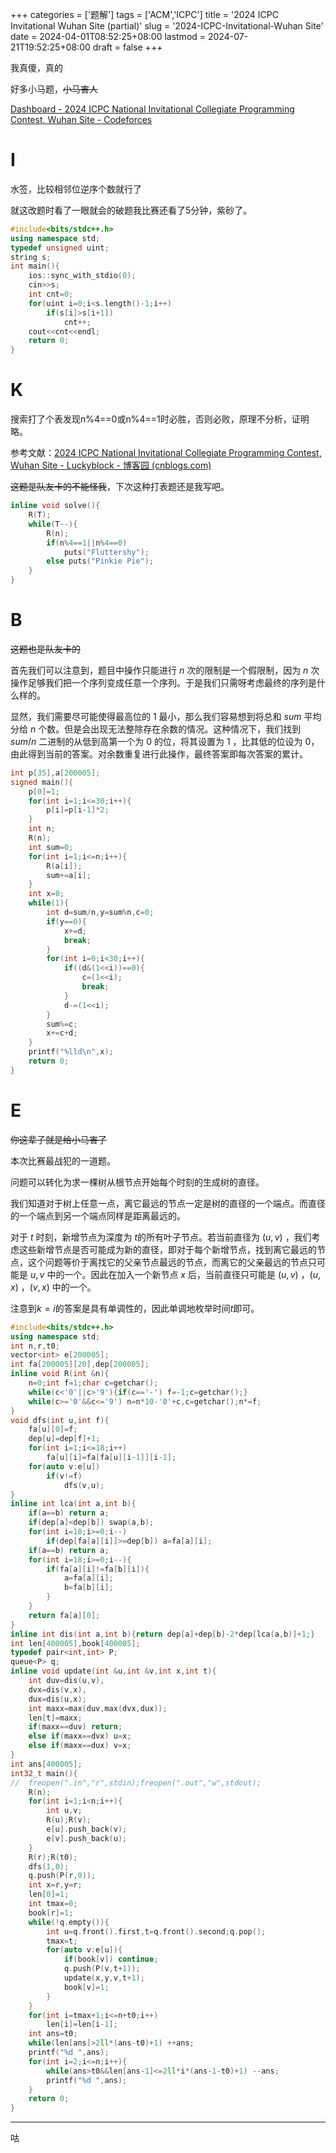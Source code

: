﻿+++
categories = ['题解']
tags = ['ACM','ICPC']
title = '2024 ICPC Invitational Wuhan Site (partial)'
slug = '2024-ICPC-Invitational-Wuhan Site'
date = 2024-04-01T08:52:25+08:00
lastmod = 2024-07-21T19:52:25+08:00
draft = false
+++

我真傻，真的

好多小马题，~~小马害人~~

[Dashboard - 2024 ICPC National Invitational Collegiate Programming Contest, Wuhan Site - Codeforces](https://codeforces.com/gym/105143)

# I

水签，比较相邻位逆序个数就行了

就这改题时看了一眼就会的破题我比赛还看了5分钟，紫砂了。

``` cpp
#include<bits/stdc++.h>
using namespace std;
typedef unsigned uint;
string s; 
int main(){
	ios::sync_with_stdio(0);
	cin>>s;
	int cnt=0;
	for(uint i=0;i<s.length()-1;i++)
		if(s[i]>s[i+1])
			cnt++;
	cout<<cnt<<endl;
	return 0;
}
```

# K

搜索打了个表发现n%4==0或n%4==1时必胜，否则必败，原理不分析，证明略。

参考文献：[2024 ICPC National Invitational Collegiate Programming Contest, Wuhan Site - Luckyblock - 博客园 (cnblogs.com)](https://www.cnblogs.com/luckyblock/p/18182238#k)

~~这题是队友卡的不能怪我~~，下次这种打表题还是我写吧。

``` cpp
inline void solve(){
	R(T);
	while(T--){
		R(n);
		if(n%4==1||n%4==0)
			puts("Fluttershy");
		else puts("Pinkie Pie");
	}
}
```

# B

~~这题也是队友卡的~~

首先我们可以注意到，题目中操作只能进行 $n$ 次的限制是一个假限制，因为 $n$ 次操作足够我们把一个序列变成任意一个序列。于是我们只需呀考虑最终的序列是什么样的。

显然，我们需要尽可能使得最高位的 $1$ 最小，那么我们容易想到将总和 $sum$ 平均分给 $n$ 个数。但是会出现无法整除存在余数的情况。这种情况下，我们找到 $sum/n$ 二进制的从低到高第一个为 $0$ 的位，将其设置为 $1$ ，比其低的位设为 $0$，由此得到当前的答案。对余数重复进行此操作，最终答案即每次答案的累计。

``` cpp
int p[35],a[200005];
signed main(){
	p[0]=1;
	for(int i=1;i<=30;i++){
		p[i]=p[i-1]*2;
	}
	int n;
	R(n);
	int sum=0;
	for(int i=1;i<=n;i++){
		R(a[i]);
		sum+=a[i];
	}
	int x=0;
	while(1){
		int d=sum/n,y=sum%n,c=0;
		if(y==0){
			x+=d;
			break;
		}
		for(int i=0;i<30;i++){
			if((d&(1<<i))==0){
				c=(1<<i);
				break;
			}
			d-=(1<<i);
		}
		sum%=c;
		x+=c+d;
	}
	printf("%lld\n",x);
	return 0;
}
```



# E

~~你这辈子就是给小马害了~~

本次比赛最战犯的一道题。

问题可以转化为求一棵树从根节点开始每个时刻的生成树的直径。

我们知道对于树上任意一点，离它最远的节点一定是树的直径的一个端点。而直径的一个端点到另一个端点同样是距离最远的。

对于 $t$ 时刻，新增节点为深度为 $t$的所有叶子节点。若当前直径为 $(u,v)$ ，我们考虑这些新增节点是否可能成为新的直径，即对于每个新增节点，找到离它最远的节点，这个问题等价于离找它的父亲节点最远的节点，而离它的父亲最远的节点只可能是 $u,v$ 中的一个。因此在加入一个新节点 $x$ 后，当前直径只可能是 $(u,v)$ ，$(u,x)$ ，$(v,x)$ 中的一个。

注意到$k=i$的答案是具有单调性的，因此单调地枚举时间$t$即可。

``` cpp
#include<bits/stdc++.h>
using namespace std;
int n,r,t0;
vector<int> e[200005];
int fa[200005][20],dep[200005];
inline void R(int &n){
	n=0;int f=1;char c=getchar();
	while(c<'0'||c>'9'){if(c=='-') f=-1;c=getchar();}
	while(c>='0'&&c<='9') n=n*10-'0'+c,c=getchar();n*=f;
}
void dfs(int u,int f){
	fa[u][0]=f;
	dep[u]=dep[f]+1;
	for(int i=1;i<=18;i++)
		fa[u][i]=fa[fa[u][i-1]][i-1];
	for(auto v:e[u])
		if(v!=f)
			dfs(v,u);
}
inline int lca(int a,int b){
	if(a==b) return a;
	if(dep[a]<dep[b]) swap(a,b);
	for(int i=18;i>=0;i--)
		if(dep[fa[a][i]]>=dep[b]) a=fa[a][i];
	if(a==b) return a;
	for(int i=18;i>=0;i--){
		if(fa[a][i]!=fa[b][i]){
			a=fa[a][i];
			b=fa[b][i];
		}
	}
	return fa[a][0];
}
inline int dis(int a,int b){return dep[a]+dep[b]-2*dep[lca(a,b)]+1;}
int len[400005],book[400005];
typedef pair<int,int> P;
queue<P> q;
inline void update(int &u,int &v,int x,int t){
	int duv=dis(u,v),
	dvx=dis(v,x),
	dux=dis(u,x);
	int maxx=max(duv,max(dvx,dux));
	len[t]=maxx;
	if(maxx==duv) return;
	else if(maxx==dvx) u=x;
	else if(maxx==dux) v=x;
}
int ans[400005];
int32_t main(){
//	freopen(".in","r",stdin);freopen(".out","w",stdout);
	R(n);
	for(int i=1;i<n;i++){
		int u,v;
		R(u);R(v);
		e[u].push_back(v);
		e[v].push_back(u);	
	}
	R(r);R(t0);
	dfs(1,0);
	q.push(P(r,0));
	int x=r,y=r;
	len[0]=1;
	int tmax=0;
	book[r]=1;
	while(!q.empty()){
		int u=q.front().first,t=q.front().second;q.pop();
		tmax=t;
		for(auto v:e[u]){
			if(book[v]) continue;
			q.push(P(v,t+1));
			update(x,y,v,t+1);
			book[v]=1;
		} 
	}
	for(int i=tmax+1;i<=n+t0;i++)
		len[i]=len[i-1];
	int ans=t0;
	while(len[ans]>2ll*(ans-t0)+1) ++ans;
	printf("%d ",ans);
	for(int i=2;i<=n;i++){
		while(ans>t0&&len[ans-1]<=2ll*i*(ans-1-t0)+1) --ans;
		printf("%d ",ans);
	}
	return 0;
}
```
___
咕
